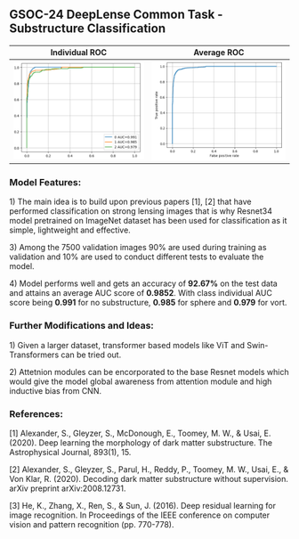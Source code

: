 ## GSOC-24 DeepLense Common Task - Substructure Classification



Individual ROC             |  Average ROC
:-------------------------:|:-------------------------:
![ROC plot showing individual ROC curves for all three classes](https://github.com/AarjavSatia/GSOC-24_DeepLense_Common_Task/blob/main/Images_ROC/MultiROC_1.png?raw=true)  | ![ROC plot showing an average ROC curve for all three classes](https://github.com/AarjavSatia/GSOC-24_DeepLense_Common_Task/blob/main/Images_ROC/MultiROC_2.png?raw=true)

### Model Features:

<p>1) The main idea is to build upon previous papers [1], [2] that have performed classification on strong lensing images that is why Resnet34 model pretrained on ImageNet dataset has been used for classification as it simple, lightweight and effective.</p>
<p>3) Among the 7500 validation images 90% are used during training as validation and 10% are used to conduct different tests to evaluate the model.</p>
<p>4) Model performs well and gets an accuracy of <strong>92.67%</strong> on the test data and attains an average AUC score of <strong>0.9852</strong>.
With class individual AUC score being <strong>0.991</strong> for no substructure, <strong>0.985</strong> for sphere and <strong>0.979</strong> for vort. </p>



### Further Modifications and Ideas:
<p>1) Given a larger dataset, transformer based models like ViT and Swin-Transformers can be tried out.</p>
<p>2) Attetnion modules can be encorporated to the base Resnet models which would give the model global awareness from    attention module and high inductive bias from CNN.</p>

### References:
<p>[1] Alexander, S., Gleyzer, S., McDonough, E., Toomey, M. W., & Usai, E. (2020). Deep learning the morphology of dark matter substructure. The Astrophysical Journal, 893(1), 15.</p> 
<p>[2] Alexander, S., Gleyzer, S., Parul, H., Reddy, P., Toomey, M. W., Usai, E., & Von Klar, R. (2020). Decoding dark matter substructure without supervision. arXiv preprint arXiv:2008.12731.</p>
<p>[3] He, K., Zhang, X., Ren, S., & Sun, J. (2016). Deep residual learning for image recognition. In Proceedings of the IEEE conference on computer vision and pattern recognition (pp. 770-778).</p>




